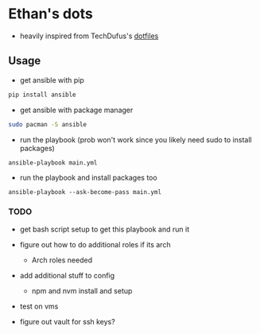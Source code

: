 # Ethan's dots

- heavily inspired from TechDufus's [dotfiles](https://github.com/TechDufus/dotfiles)

## Usage

- get ansible with pip
```sh
pip install ansible
```
- get ansible with package manager
```sh
sudo pacman -S ansible
```
- run the playbook (prob won't work since you likely need sudo to install packages)
```
ansible-playbook main.yml
```
- run the playbook and install packages too
```
ansible-playbook --ask-become-pass main.yml
```

### TODO

- get bash script setup to get this playbook and run it

- figure out how to do additional roles if its arch
    - Arch roles needed
        <!-- - yay -->
        <!-- - rofi -->
        <!-- - discord -->
        <!-- - spotify -->
        <!-- - ephoto -->
        <!-- - firefox -->
        <!-- - noto-fonts (all CJK, emoji, and other noto fonts) -->
        <!-- - shotgun -->
        <!-- - ttf-agave-nerd -->

- add additional stuff to config
    - npm and nvm install and setup

- test on vms

- figure out vault for ssh keys?
